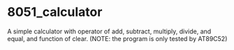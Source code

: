 # 8051_calculator
A simple calculator with operator of add, subtract, multiply, divide, and equal, and function of clear.
(NOTE: the program is only tested by AT89C52)

